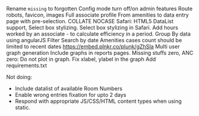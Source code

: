 Rename `missing` to forgotten
Config mode turn off/on admin features
Route robots, favicon, images
Full associate profile
From amenities to data entry page with pre-selection.
COLLATE NOCASE
Safari: HTML5 DataList support, Select box stylizing.
Select box stylizing in Safari.
Add hours worked by an associate - to calculate efficiency in a period.
Group By data using angularJS Filter
Search by date
Amenities cases count should be limited to recent dates
https://embed.plnkr.co/plunk/gZhSIa
Multi user graph generation
Include graphs in reports pages.
Missing stuffs zero, ANC zero: Do not plot in graph.
Fix xlabel, ylabel in the graph
Add requirements.txt 

Not doing:
- Include datalist of available Room Numbers
- Enable wrong entries fixation for upto 2 days
- Respond with appropriate JS/CSS/HTML content types when using static.
